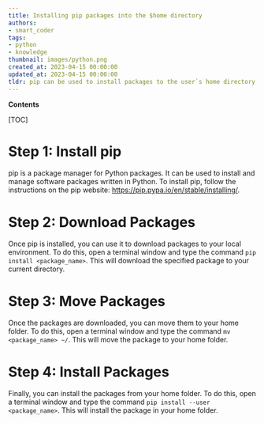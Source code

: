 ```yaml
---
title: Installing pip packages into the $home directory
authors:
- smart_coder
tags:
- python
- knowledge
thumbnail: images/python.png
created_at: 2023-04-15 00:00:00
updated_at: 2023-04-15 00:00:00
tldr: pip can be used to install packages to the user`s home directory by using the --user flag.
---
```


**Contents**

[TOC]

# Step 1: Install pip

pip is a package manager for Python packages. It can be used to install and manage software packages written in Python. To install pip, follow the instructions on the pip website: https://pip.pypa.io/en/stable/installing/. 

# Step 2: Download Packages

Once pip is installed, you can use it to download packages to your local environment. To do this, open a terminal window and type the command `pip install <package_name>`. This will download the specified package to your current directory. 

# Step 3: Move Packages

Once the packages are downloaded, you can move them to your home folder. To do this, open a terminal window and type the command `mv <package_name> ~/`. This will move the package to your home folder. 

# Step 4: Install Packages

Finally, you can install the packages from your home folder. To do this, open a terminal window and type the command `pip install --user <package_name>`. This will install the package in your home folder.
